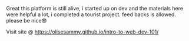 Great this platform is still alive, i started up on dev and the materials here were helpful a lot, i completed a tourist project. feed backs is allowed. please be nice😎

Visit site @ https://olisesammy.github.io/intro-to-web-dev-101/

